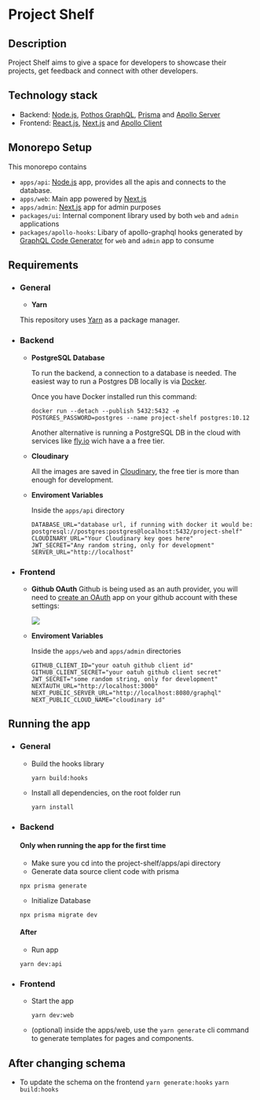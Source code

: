 # Project Shelf

## Description

Project Shelf aims to give a space for developers to showcase their projects, get feedback and connect with other developers.

## Technology stack

- Backend: [Node.js](https://nodejs.org/en/), [Pothos GraphQL](https://pothos-graphql.dev/), [Prisma](https://www.prisma.io/) and [Apollo Server](https://www.apollographql.com/docs/apollo-server/#:~:text=Apollo%20Server%20is%20an%20open,use%20data%20from%20any%20source.)
- Frontend: [React.js](https://reactjs.org/), [Next.js](https://nextjs.org/) and [Apollo Client](https://www.apollographql.com/docs/react/)

## Monorepo Setup

This monorepo contains

- `apps/api`: [Node.js](https://nodejs.org/en/) app, provides all the apis and connects to the database.
- `apps/web`: Main app powered by [Next.js](https://nextjs.org)
- `apps/admin`: [Next.js](https://nextjs.org) app for admin purposes
- `packages/ui`: Internal component library used by both `web` and `admin` applications
- `packages/apollo-hooks`: Libary of apollo-graphql hooks generated by [GraphQL Code Generator](https://www.graphql-code-generator.com/) for `web` and `admin` app to consume

## Requirements

- ### General

  - **Yarn**

  This repository uses [Yarn](https://classic.yarnpkg.com/lang/en/) as a package manager.

- ### Backend

  - **PostgreSQL Database**

    To run the backend, a connection to a database is needed. The easiest way to run a Postgres DB locally is via [Docker](https://www.docker.com/).

    Once you have Docker installed run this command:

    ```
    docker run --detach --publish 5432:5432 -e POSTGRES_PASSWORD=postgres --name project-shelf postgres:10.12
    ```

    Another alternative is running a PostgreSQL DB in the cloud with services like [fly.io](https://fly.io/) wich have a a free tier.

  - **Cloudinary**

    All the images are saved in [Cloudinary](https://cloudinary.com/), the free tier is more than enough for development.

  - **Enviroment Variables**

    Inside the `apps/api` directory

    ```
    DATABASE_URL="database url, if running with docker it would be: postgresql://postgres:postgres@localhost:5432/project-shelf"
    CLOUDINARY_URL="Your Cloudinary key goes here"
    JWT_SECRET="Any random string, only for development"
    SERVER_URL="http://localhost"
    ```

- ### Frontend

  - **Github OAuth**
    Github is being used as an auth provider, you will need to [create an OAuth](https://docs.github.com/en/developers/apps/building-oauth-apps/creating-an-oauth-app) app on your github account with these settings:

    ![](https://res.cloudinary.com/ivanms1/image/upload/v1644078662/Screen_Shot_2022-02-06_at_1.28.01_AM_aa0u5l.png)

  - **Enviroment Variables**

    Inside the `apps/web` and `apps/admin` directories

    ```
    GITHUB_CLIENT_ID="your oatuh github client id"
    GITHUB_CLIENT_SECRET="your oatuh github client secret"
    JWT_SECRET="some random string, only for development"
    NEXTAUTH_URL="http://localhost:3000"
    NEXT_PUBLIC_SERVER_URL="http://localhost:8080/graphql"
    NEXT_PUBLIC_CLOUD_NAME="cloudinary id"
    ```

## Running the app

- ### General

  - Build the hooks library
    ```
    yarn build:hooks
    ```
  - Install all dependencies, on the root folder run

    ```
    yarn install
    ```

- ### Backend

  #### Only when running the app for the first time

  - Make sure you cd into the project-shelf/apps/api directory
  - Generate data source client code with prisma

  ```
  npx prisma generate
  ```

  - Initialize Database

  ```
  npx prisma migrate dev
  ```

  #### After

  - Run app

  ```
  yarn dev:api
  ```

- ### Frontend

  - Start the app

    ```
    yarn dev:web
    ```

  - (optional) inside the apps/web, use the `yarn generate` cli command to generate templates for pages and components.

## After changing schema

- To update the schema on the frontend
  `yarn generate:hooks`
  `yarn build:hooks`
